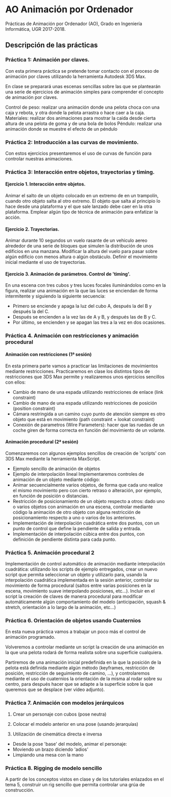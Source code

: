 # AO Animación por Ordenador
Prácticas de Animación por Ordenador (AO), Grado en Ingeniería Informática, UGR 2017-2018.

## Descripción de las prácticas
### Práctica 1: Animación por claves.

Con esta primera práctica se pretende tomar contacto con el proceso de animación por claves utilizando la herramienta Autodesk 3DS Max.

En clase se preparará unas escenas sencillas sobre las que se plantearán una serie de ejercicios de animación simples para comprender el concepto de animación por claves.

Control de peso: realizar una animación donde una pelota choca con una caja y rebota, y otra donde la pelota arrastra o hace caer a la caja.
Materiales: realizar dos animaciones para mostrar la caida desde cierta altura de una pelota de goma y de una bola de bolos
Péndulo: realizar una animación donde se muestre el efecto de un péndulo

### Práctica 2: Introducción a las curvas de movimiento.

Con estos ejercicios presentaremos el uso de curvas de función para controlar nuestras animaciones.

### Práctica 3: Interacción entre objetos, trayectorias y timing.

#### Ejercicio 1. Interacción entre objetos.

Animar el salto de un objeto colocado en un extremo de en un trampolín, cuando otro objeto salta al otro extremo. El objeto que salta al principio lo hace desde una plataforma y el que sale lanzado debe caer en la otra plataforma. Emplear algún tipo de técnica de animación para enfatizar la acción.

#### Ejercicio 2. Trayectorias.

Animar durante 10 segundos un vuelo rasante de un vehiculo aereo alrededor de una serie de bloques que simulen la distribución de unos edificios en una manzana. Modificar la altura del vuelo para pasar sobre algún edificio con menos altura o algún obstáculo. Definir el movimiento inicial mediante el uso de trayectorias.

#### Ejercicio 3. Animación de parámetros. Control de 'timing'.

En una escena con tres cubos y tres luces focales iluminándolos como en la figura, realizar una animación en la que las luces se enciendan de forma intermitente y siguiendo la siguiente secuencia:

- Primero se enciende y apaga la luz del cubo A, después la del B y después la del C.
- Después se encienden a la vez las de A y B, y después las de B y C.
- Por último, se encienden y se apagan las tres a la vez en dos ocasiones.

### Práctica 4. Animación con restricciones y animación procedural

#### Animación con restricciones (1ª sesión)

En esta primera parte vamos a practicar las limitaciones de movimientos mediante restricciones.
Practicaremos en clase los distintos tipos de restricciones que 3DS Max  permite y realizaremos unos ejercicios sencillos con ellos:
- Cambio de mano de una espada utilizando restricciones de enlace (link constraint)
- Cambio de mano de una espada utilizando restricciones de posición (position constraint)
- Cámara restringida a un camino cuyo punto de atención siempre es otro objeto que está en movimiento (path constraint + lookat constraint)
- Conexión de parametros (Wire Parameters): hacer que las ruedas de un coche giren de forma correcta en función del movimiento de un volante.

#### Animación procedural (2ª sesión)

Comenzaremos con algunos ejemplos sencillos de creación de 'scripts' con 3DS Max mediante la herramienta MaxScript.
- Ejemplo sencillo de animación de objetos
- Ejemplo de interpolación lineal
Implementaremos controles de animación de un objeto mediante código:
- Animar secuencialmente varios objetos, de forma que cada uno realice el mismo movimiento pero con cierto retraso o alteración, por ejemplo, en función de posición o distancias.
- Restricción de posicionamiento de un objeto respecto a otros: dado uno o varios objetos con animación en una escena, controlar mediante código la animación de otro objeto con alguna restricción de posicionamiento respecto a uno o varios de los anteriores.
- Implementación de interpolación cuadrática entre dos puntos, con un punto de control que define la pendiente de salida y entrada.
- Implementación de interpolación cúbica entre dos puntos, con definición de pendiente distinta para cada punto.

### Práctica 5. Animación procedural 2

Implementación de control automático de animación mediante interpolación cuadrática: utilizando los scripts de ejemplo entregados, crear un nuevo script que permita seleccionar un objeto y utilizarlo para, usando la interpolación cuadrática implementada en la sesión anterior, controlar su movimiento de forma procedural (saltos entre varias posiciones en la escena, movimiento suave interpolando posiciones, etc...). Incluir en el script la creación de claves de manera procedural para modificar automáticamente algún comportamiento del modelo (anticipación, squash & stretch, orientación a lo largo de la animación, etc...)

### Práctica 6. Orientación de objetos usando Cuaternios

En esta nueva práctica vamos a trabajar un poco más el control de animación programado.

Volveremos a controlar mediante un script la creación de una animación en la que una pelota rodará de forma realista sobre una superficie cualquiera.

Partiremos de una animación inicial predefinida en la que la posición de la pelota está definida mediante algún método (keyframes, restricción de posición, restricción de seguimiento de camino, ...), y controlaremos mediante el uso de cuaternios la orientación de la misma al rodar sobre su centro, para después hacer que se adapte a la superficie sobre la que queremos que se desplace (ver vídeo adjunto).

### Práctica 7. Animación con modelos jerárquicos

1. Crear un personaje con cubos (pose neutra)

2. Colocar el modelo anterior en una pose (usando jerarquías)

3. Utilización de cinemática directa e inversa

- Desde la pose 'base' del modelo, animar el personaje:
- Moviendo un brazo diciendo 'adios'
- Limpiando una mesa con la mano

### Práctica 8. Rigging de modelo sencillo

A partir de los conceptos vistos en clase y de los tutoriales enlazados en el tema 5, construir un rig sencillo que permita controlar una grúa de construcción.

